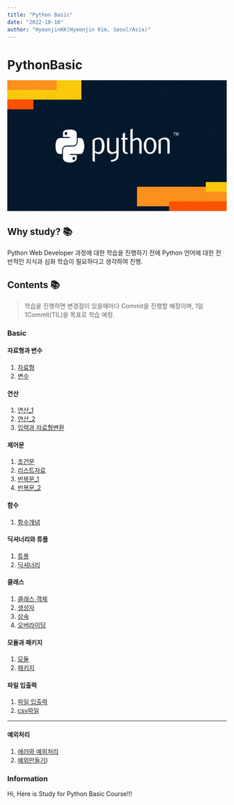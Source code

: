 ```yaml
---
title: "Python Basic"
date: "2022-10-10"
author: "HyeonjinKK(Hyeonjin Kim, Seoul/Asia)"
---
```


# PythonBasic
<div align="center">
<img src='images/Python_main.gif' width="600" height="300px">
</div>

## Why study? 📚
Python Web Developer 과정에 대한 학습을 진행하기 전에 Python 언어에 대한 전반적인 지식과 심화 학습이 필요하다고 생각하여 진행.

## Contents 📚
> 학습을 진행하면 변경점이 있을때마다 Commit을 진행할 예정이며, 1일 1Commit(TIL)을 목표로 학습 예정.
### Basic
#### 자료형과 변수
1. [자료형](./Chapter3/md/01.%EC%88%AB%EC%9E%90%2C%EB%AC%B8%EC%9E%90%2C%EB%B6%88%EB%A6%B0%EC%9E%90%EB%A3%8C%ED%98%95.md)
2. [변수](./Chapter3/md/02.%EB%B3%80%EC%88%98.md)
#### 연산
1. [연산_1](./Chapter4/md/01.%EC%97%B0%EC%82%B0_1.md)
2. [연산_2](./Chapter4/md/02.%EC%97%B0%EC%82%B0_2.md)
3. [입력과 자료형변환](./Chapter4/md/03.%EC%9E%85%EB%A0%A5%2C%EC%9E%90%EB%A3%8C%ED%98%95%EB%B3%80%ED%99%98.md)
#### 제어문
1. [조건문](./Chapter5/md/01.제어문_조건문.md)
2. [리스트자료](./Chapter5/md/02.제어문_리스트자료.md)
3. [반복문_1](./Chapter5/md/03.반복문_1.md)
4. [반복문_2](./Chapter5/md/03.반복문_2.md)
#### 함수
1. [함수개념](./Chapter6/md/01.함수.md)
#### 딕셔너리와 튜플
1. [튜플](./Chapter7/md/01.튜플.md)
2. [딕셔너리](./Chapter7/md/02.딕셔너리.md)
#### 클래스
1. [클래스,객체](./Chapter8/md/01.클래스와객체.md)
2. [생성자](./Chapter8/md/02.생성자.md)
3. [상속](./Chapter8/md/03.상속.md)
4. [오버라이딩](./Chapter8/md/04.오버라이딩_클래스변수.md)
#### 모듈과 패키지
1. [모듈](./Chapter9/md/01.모듈.md)
2. [패키지](./Chapter9/md/02.패키지.md)
#### 파일 입출력
1. [파일 입출력](./Chapter10/md/01.파일입출력.md)
2. [csv파일](./Chapter10/md/02.csv입출력.md)
---
#### 예외처리
1. [에러와 예외처리](./Chapter11/md/01.에러와예외처리.md)
2. [예외만들기](./Chapter11/md/02.예외만들기.md)) 
### Information
Hi, Here is Study for Python Basic Course!!!


